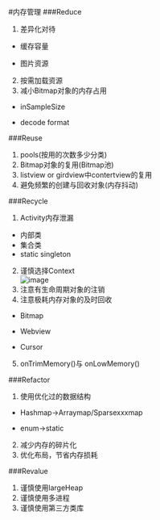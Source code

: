#内存管理
###Reduce
1. 差异化对待
 * 缓存容量
 
 * 图片资源
2. 按需加载资源
3. 减小Bitmap对象的内存占用
 * inSampleSize
 
 * decode format

###Reuse
1. pools(按用的次数多少分类)
2. Bitmap对象的复用(Bitmap池)
3. listview or girdview中contertview的复用
4. 避免频繁的创建与回收对象(内存抖动)

###Recycle
1. Activity内存泄漏
 * 内部类
 * 集合类
 * static singleton
2. 谨慎选择Context  
![image](http://github.com/Easonzero/interview/raw/master/res/android_context.png)  
3. 注意有生命周期对象的注销
4. 注意极耗内存对象的及时回收
 * Bitmap
 
 * Webview
 
 * Cursor
5. onTrimMemory()与 onLowMemory()

###Refactor
1. 使用优化过的数据结构
 * Hashmap->Arraymap/Sparsexxxmap
 
 * enum->static
2. 减少内存的碎片化
3. 优化布局，节省内存损耗

###Revalue
1. 谨慎使用largeHeap
2. 谨慎使用多进程
3. 谨慎使用第三方类库
